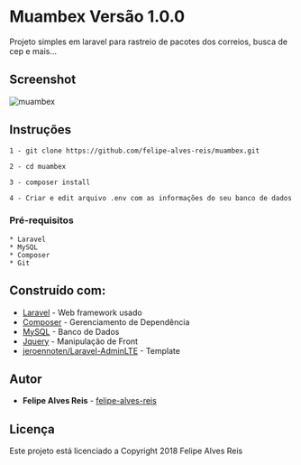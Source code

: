 # Muambex Versão 1.0.0

Projeto simples em laravel para rastreio de pacotes dos correios, busca de cep e mais...

## Screenshot

![muambex](https://user-images.githubusercontent.com/7799406/38389120-cf72840a-38f3-11e8-8ff5-a8c97007273a.JPG)

## Instruções

```
1 - git clone https://github.com/felipe-alves-reis/muambex.git

2 - cd muambex

3 - composer install

4 - Criar e edit arquivo .env com as informações do seu banco de dados

```

### Pré-requisitos

```
* Laravel
* MySQL
* Composer
* Git
```

## Construído com:

* [Laravel](https://laravel.com/docs/5.6) - Web framework usado
* [Composer](https://getcomposer.org/) - Gerenciamento de Dependência
* [MySQL](https://www.mysql.com/) - Banco de Dados
* [Jquery](https://jquery.com/) - Manipulação de Front
* [jeroennoten/Laravel-AdminLTE](https://github.com/jeroennoten/Laravel-AdminLTE) - Template

## Autor

* **Felipe Alves Reis** - [felipe-alves-reis](https://github.com/felipe-alves-reis)

## Licença

Este projeto está licenciado a Copyright 2018 Felipe Alves Reis
